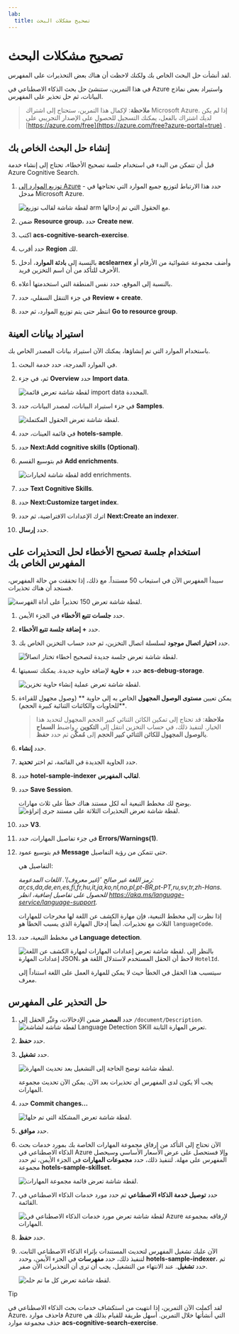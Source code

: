 ```yaml
---
lab:
  title: تصحيح مشكلات البحث
---
```


# تصحيح مشكلات البحث

لقد أنشأت حل البحث الخاص بك ولكنك لاحظت أن هناك بعض التحذيرات على المفهرس.

في هذا التمرين، ستنشئ حل بحث الذكاء الاصطناعي في Azure واستيراد بعض نماذج البيانات، ثم حل تحذير على المفهرس.

> **ملاحظة**: لإكمال هذا التمرين، ستحتاج إلى اشتراك Microsoft Azure. إذا لم يكن لديك اشتراك بالفعل، يمكنك التسجيل للحصول على الإصدار التجريبي على [https://azure.com/free](https://azure.com/free?azure-portal=true) .

## إنشاء حل البحث الخاص بك

قبل أن تتمكن من البدء في استخدام جلسة تصحيح الأخطاء، تحتاج إلى إنشاء خدمة Azure Cognitive Search.

1. [توزيع الموارد إلى Azure](https://portal.azure.com/#create/Microsoft.Template/uri/https%3A%2F%2Fraw.githubusercontent.com%2FAzure-Samples%2Fazure-search-knowledge-mining%2Fmain%2Fazuredeploy.json) - حدد هذا الارتباط لتوزيع جميع الموارد التي تحتاجها في مدخل Microsoft Azure.

    ![لقطة شاشة لقالب توزيع arm مع الحقول التي تم إدخالها.](../media/08-media/arm-template-deployment.png)

1. ضمن ⁧**⁩Resource group⁦⁩⁧**⁩، حدد ⁧**⁩Create new⁧**⁩.
1. اكتب **acs-cognitive-search-exercise**.
1. حدد أقرب **Region** لك.
1. بالنسبة إلى **بادئة الموارد**، أدخل **acslearnex** وأضف مجموعة عشوائية من الأرقام أو الأحرف للتأكد من أن اسم التخزين فريد.
1. بالنسبة إلى الموقع، حدد نفس المنطقة التي استخدمتها أعلاه.
1. في جزء التنقل السفلي، حدد **Review + create**.
1. انتظر حتى يتم توزيع الموارد، ثم حدد **Go to resource group**.

## استيراد بيانات العينة

باستخدام الموارد التي تم إنشاؤها، يمكنك الآن استيراد بيانات المصدر الخاص بك.

1. في الموارد المدرجة، حدد خدمة البحث.

1. ثم، في جزء **Overview** حدد **Import data**.

      ![لقطة شاشة تعرض قائمة import data المحددة.](../media/08-media/import-data.png)

1. في جزء استيراد البيانات، لمصدر البيانات، حدد **Samples**.

      ![لقطة شاشة تعرض الحقول المكتملة.](../media/08-media/import-data-selection-screen-small.png)

1. في قائمة العينات، حدد **hotels-sample**.
1. حدد **Next:Add cognitive skills (Optional)**.
1. قم بتوسيع القسم **Add enrichments**.

    ![لقطة شاشة لخيارات add enrichments.](../media/08-media/add-enrichments.png)

1. حدد **Text Cognitive Skills**.
1. حدد **Next:Customize target index**.
1. اترك الإعدادات الافتراضية، ثم حدد **Next:Create an indexer**.
1. حدد **إرسال**.

## استخدام جلسة تصحيح الأخطاء لحل التحذيرات على المفهرس الخاص بك

سيبدأ المفهرس الآن في استيعاب 50 مستنداً. مع ذلك، إذا تحققت من حالة المفهرس، فستجد أن هناك تحذيرات.

![لقطة شاشة تعرض 150 تحذيراً على أداة الفهرسة.](../media/08-media/indexer-warnings.png)

1. حدد **جلسات تتبع الأخطاء** في الجزء الأيمن.

1. حدد **+ إضافة جلسة تتبع الأخطاء**.

1. حدد **اختيار اتصال موجود** لسلسلة اتصال التخزين، ثم حدد حساب التخزين الخاص بك.

    ![لقطة شاشة تعرض جلسة جديدة لتصحيح أخطاء تختار اتصالاً.](../media/08-media/connect-storage.png)
1. حدد **+ حاوية** لإضافة حاوية جديدة. يمكنك تسميتها **acs-debug-storage**.

    ![لقطة شاشة تعرض عملية إنشاء حاوية تخزين.](../media/08-media/create-storage-container.png)

1. يمكن تعيين **مستوى الوصول المجهول** الخاص به إلى حاوية ** (وصول مجهول للقراءة للحاويات والكائنات الثنائية كبيرة الحجم)**.

    > **ملاحظة**: قد تحتاج إلى تمكين الكائن الثنائي كبير الحجم المجهول لتحديد هذا الخيار. لتنفيذ ذلك، في حساب التخزين انتقل إلى **التكوين** ، واضبط **السماح بالوصول المجهول للكائن الثنائي كبير الحجم** إلى **مُمكَّن** ثم حدد **حفظ**.

1. حدد **إنشاء**.
1. حدد الحاوية الجديدة في القائمة، ثم اختر **تحديد**.
1. حدد **hotel-sample-indexer** **لقالب المفهرس**.
1. حدد **Save Session**.

    يوضح لك مخطط التبعية أنه لكل مستند هناك خطأ على ثلاث مهارات.
    ![لقطة شاشة تعرض التحذيرات الثلاثة على مستند جرى إثراؤه.](../media/08-media/warning-skill-selection.png)

1. حدد **V3**.
1. في جزء تفاصيل المهارات، حدد **Errors/Warnings(1)**.
1. قم بتوسيع عمود **Message** حتى تتمكن من رؤية التفاصيل.

    التفاصيل هي:

    *رمز اللغة غير صالح '(غير معروف)'. اللغات المدعومة: ar,cs,da,de,en,es,fi,fr,hu,it,ja,ko,nl,no,pl,pt-BR,pt-PT,ru,sv,tr,zh-Hans. للحصول على تفاصيل إضافية، انظر https://aka.ms/language-service/language-support.*

    إذا نظرت إلى مخطط التبعية، فإن مهارة الكشف عن اللغة لها مخرجات للمهارات الثلاث مع تحذيرات. أيضاً إدخال المهارة الذي يسبب الخطأ هو `languageCode`.

1. في مخطط التبعية، حدد **Language detection**.

    ![لقطة شاشة تعرض إعدادات المهارات لمهارة الكشف عن اللغة.](../media/08-media/language-detection-error.png)
    بالنظر إلى إعدادات المهارة JSON، لاحظ أن الحقل المستخدم لاستدلال اللغة هو `HotelId`.

    سيتسبب هذا الحقل في الخطأ حيث لا يمكن للمهارة العمل على اللغة استناداً إلى معرف.

## حل التحذير على المفهرس

1. حدد **المصدر** ضمن الإدخالات، وغيِّر الحقل إلى `/document/Description`.
    ![لقطة شاشة لشاشة Language Detection SKill تعرض المهارة الثابتة.](../media/08-media/language-detection-fix.png)
1. حدد **حفظ**.
1. حدد **تشغيل**.

    ![لقطة شاشة توضح الحاجة إلى التشغيل بعد تحديث المهارة.](../media/08-media/rerun-debug-session.png)

    يجب ألا يكون لدى المفهرس أي تحذيرات بعد الآن. يمكن الآن تحديث مجموعة المهارات.

1. حدد **Commit changes...**

    ![لقطة شاشة تعرض المشكلة التي تم حلها.](../media/08-media/error-fixed.png)
1. حدد **موافق**.

1. الآن تحتاج إلى التأكد من إرفاق مجموعة المهارات الخاصة بك بمورد خدمات بحث الذكاء الاصطناعي في Azure وإلا فستحصل على عرض الأسعار الأساسي وسيحصل المفهرس على مهلة. لتنفيذ ذلك، حدد **مجموعات المهارات** في الجزء الأيمن، ثم حدد مجموعة **hotels-sample-skillset**.

    ![لقطة شاشة تعرض قائمة مجموعة المهارات.](../media/08-media/update-skillset.png)
1. حدد **توصيل خدمة الذكاء الاصطناعي** ثم حدد مورد خدمات الذكاء الاصطناعي في القائمة.

    ![لقطة شاشة تعرض مورد خدمات الذكاء الاصطناعي في Azure لإرفاقه بمجموعة المهارات.](../media/08-media/skillset-attach-service.png)
1. حدد **حفظ**.

1. الآن عليك تشغيل المفهرس لتحديث المستندات بإثراء الذكاء الاصطناعي الثابت. لتنفيذ ذلك، حدد **مفهرسات** في الجزء الأيمن، وحدد  **hotels-sample-indexer**، ثم حدد **تشغيل**.  عند الانتهاء من التشغيل، يجب أن ترى أن التحذيرات الآن صفر.

    ![لقطة شاشة تعرض كل ما تم حله.](../media/08-media/warnings-fixed-indexer.png)

> [!TIP]
> لقد أكملت الآن التمرين، إذا انتهيت من استكشاف خدمات بحث الذكاء الاصطناعي في Azure، فاحذف موارد Azure التي أنشأتها خلال التمرين. أسهل طريقة للقيام بذلك هي حذف مجموعة موارد **acs-cognitive-search-exercise**.
